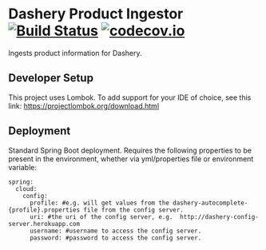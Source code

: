 # Dashery Product Ingestor [![Build Status](https://travis-ci.org/Cowbacca/dashery-product-ingestor.svg)](https://travis-ci.org/Cowbacca/dashery-product-ingestor) [![codecov.io](https://codecov.io/github/Cowbacca/dashery-product-ingestor/coverage.svg?branch=master)](https://codecov.io/github/Cowbacca/dashery-product-ingestor?branch=master)

Ingests product information for Dashery.

## Developer Setup
This project uses Lombok.  To add support for your IDE of choice, see this link: https://projectlombok.org/download.html

## Deployment

Standard Spring Boot deployment.  Requires the following properties to be present in the environment, whether via yml/properties file or environment variable:

```
spring:
  cloud:
    config:
      profile: #e.g. will get values from the dashery-autocomplete-{profile}.properties file from the config server.
      uri: #the uri of the config server, e.g.  http://dashery-config-server.herokuapp.com 
      username: #username to access the config server.
      password: #password to access the config server.
```

